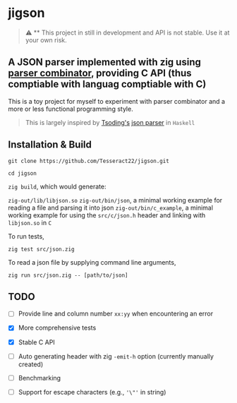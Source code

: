 # jigson
> :warning: ** This project in still in development and API is not stable. Use it at your own risk.

## A JSON parser implemented with zig using [parser combinator][parser combinator], providing C API (thus comptiable with languag comptiable with C)
This is a toy project for myself to experiment with parser combinator and a more or less functional programming style.
> This is largely inspired by [Tsoding's][tsoding yt] [json parser][tsoding json repo] in `Haskell`

## Installation & Build
`git clone https://github.com/Tesseract22/jigson.git`

`cd jigson`

`zig build`, which would generate:

`zig-out/lib/libjson.so`
`zig-out/bin/json`, a minimal working example for reading a file and parsing it into json
`zig-out/bin/c_example`, a minimal working example for using the `src/c/json.h` header and linking with `libjson.so` in `C`

To run tests,

`zig test src/json.zig`

To read a json file by supplying command line arguments, 

`zig run src/json.zig -- [path/to/json]`

## TODO

- [ ] Provide line and column number `xx:yy` when encountering an error
- [x] More comprehensive tests
- [x] Stable C API
- [ ] Auto generating header with zig `-emit-h` option (currently manually created)
- [ ] Benchmarking
- [ ] Support for escape characters (e.g., `'\"'` in string)





[tsoding json repo]: https://github.com/tsoding/haskell-json/blob/bafd97d96b792edd3e170525a7944b9f01de7e34/Main.hs
[tsoding yt]: https://www.youtube.com/watch?v=N9RUqGYuGfw
[parser combinator]: https://www.google.com/url?sa=t&rct=j&q=&esrc=s&source=web&cd=&cad=rja&uact=8&ved=2ahUKEwjtxIWfoKSAAxVihVYBHWNJDGIQFnoECBMQAQ&url=https%3A%2F%2Fen.wikipedia.org%2Fwiki%2FParser_combinator&usg=AOvVaw26qPNFuVgdTXJPwnAXwjpG&opi=89978449
